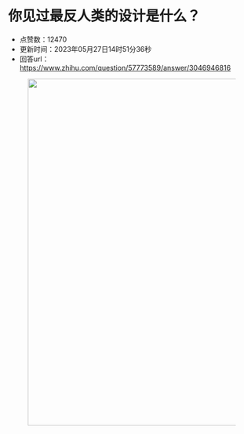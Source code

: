 # 你见过最反人类的设计是什么？
- 点赞数：12470
- 更新时间：2023年05月27日14时51分36秒
- 回答url：https://www.zhihu.com/question/57773589/answer/3046946816
<body>
 <p></p>
 <figure data-size="normal">
  <img src="https://pic1.zhimg.com/50/v2-a0fa3dca2ad682902677ea52cb898418_720w.jpg?source=1940ef5c" data-caption="" data-size="normal" data-rawwidth="707" data-rawheight="808" data-original-token="v2-a0fa3dca2ad682902677ea52cb898418" data-default-watermark-src="https://picx.zhimg.com/50/v2-2aa6e85d876d1e3b123444e2fc8d983f_720w.jpg?source=1940ef5c" class="origin_image zh-lightbox-thumb" width="707" data-original="https://picx.zhimg.com/v2-a0fa3dca2ad682902677ea52cb898418_r.jpg?source=1940ef5c">
 </figure>
 <p></p>
</body>
